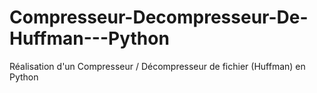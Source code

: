 # Compresseur-Decompresseur-De-Huffman---Python
Réalisation d'un Compresseur / Décompresseur de fichier (Huffman) en Python
